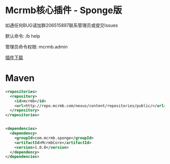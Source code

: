 # Mcrmb核心插件 - Sponge版

如遇任何BUG请加群206515897联系管理员或提交Issues

默认命令:
/b help

管理员命令权限: mcrmb.admin

[插件下载](https://github.com/txgs888/McrmbCore_Sponge/releases/)

# Maven
```xml
<repositories>
  <repository>
    <id>mcrmb</id>
    <url>http://repo.mcrmb.com/nexus/content/repositories/public/</url>
  </repository>
</repositories>


<dependencies>
  <dependency>
    <groupId>com.mcrmb.sponge</groupId>
    <artifactId>McrmbCore</artifactId>
    <version>1.0.0</version>
  </dependency>
</dependencies>
```
